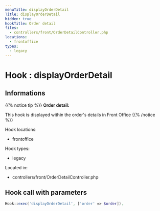 ```yaml
---
menuTitle: displayOrderDetail
Title: displayOrderDetail
hidden: true
hookTitle: Order detail
files:
  - controllers/front/OrderDetailController.php
locations:
  - frontoffice
types:
  - legacy
---
```


# Hook : displayOrderDetail

## Informations

{{% notice tip %}}
**Order detail:** 

This hook is displayed within the order's details in Front Office
{{% /notice %}}

Hook locations: 
  - frontoffice

Hook types: 
  - legacy

Located in: 
  - controllers/front/OrderDetailController.php

## Hook call with parameters

```php
Hook::exec('displayOrderDetail', ['order' => $order]),
```
